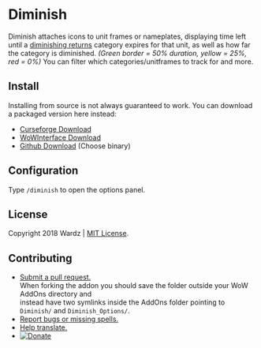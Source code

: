 # Diminish
Diminish attaches icons to unit frames or nameplates, displaying time left until a [diminishing returns](https://wow.gamepedia.com/Diminishing_returns) category expires for that unit, as well as how far the category is diminished. *(Green border = 50% duration, yellow = 25%, red = 0%)* You can filter which categories/unitframes to track for and more.

## Install
Installing from source is not always guaranteed to work. You can download a packaged version here instead:  
- [Curseforge Download](https://www.curseforge.com/wow/addons/diminish)  
- [WoWInterface Download](https://www.wowinterface.com/downloads/info23628-DiminishDRTracker.html)  
- [Github Download](https://github.com/wardz/diminish/releases/latest) (Choose binary)  

## Configuration
Type ```/diminish``` to open the options panel.

## License
Copyright 2018 Wardz | [MIT License](https://opensource.org/licenses/mit-license.php).

## Contributing
- [Submit a pull request.](https://gist.github.com/Chaser324/ce0505fbed06b947d962)  
    When forking the addon you should save the folder outside your WoW AddOns directory and  
    instead have two symlinks inside the AddOns folder pointing to
    ```Diminish/``` and ```Diminish_Options/```.
- [Report bugs or missing spells.](https://github.com/wardz/diminish/issues)
- [Help translate.](https://wow.curseforge.com/projects/diminish/localization)
- [![Donate](https://www.paypalobjects.com/en_GB/i/btn/btn_donate_SM.gif)](https://www.paypal.com/cgi-bin/webscr?cmd=_s-xclick&hosted_button_id=G6PATC82FGWHQ)
